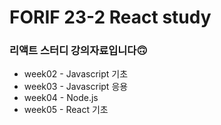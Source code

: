 # FORIF 23-2 React study

### 리액트 스터디 강의자료입니다🙃

- week02 - Javascript 기초
- week03 - Javascript 응용
- week04 - Node.js
- week05 - React 기초
